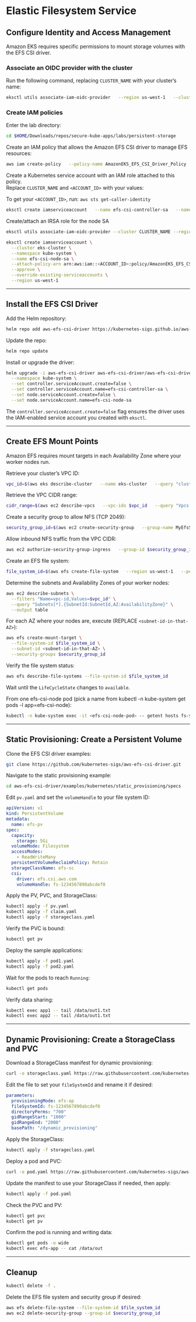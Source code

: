 # Elastic Filesystem Service

## Configure Identity and Access Management

Amazon EKS requires specific permissions to mount storage volumes with the EFS CSI driver.

### Associate an OIDC provider with the cluster

Run the following command, replacing `CLUSTER_NAME` with your cluster’s name:

```sh
eksctl utils associate-iam-oidc-provider   --region us-west-1   --cluster eks-cluster   --approve
```

### Create IAM policies

Enter the lab directory: 
```bash
cd $HOME/Downloads/repos/secure-kube-apps/labs/persistent-storage   
```

Create an IAM policy that allows the Amazon EFS CSI driver to manage EFS resources:


```sh
aws iam create-policy   --policy-name AmazonEKS_EFS_CSI_Driver_Policy   --policy-document file://files/iam-policy-example.json
```

Create a Kubernetes service account with an IAM role attached to this policy.  
Replace `CLUSTER_NAME` and `<ACCOUNT_ID>` with your values:

To get your `<ACCOUNT_ID>`, run: `aws sts get-caller-identity`
```sh
eksctl create iamserviceaccount   --name efs-csi-controller-sa   --namespace kube-system   --cluster CLUSTER_NAME   --attach-policy-arn arn:aws:iam::<ACCOUNT_ID>:policy/AmazonEKS_EFS_CSI_Driver_Policy   --approve   --override-existing-serviceaccounts   --region us-west-1
```

Create/attach an IRSA role for the node SA  

```bash
eksctl utils associate-iam-oidc-provider --cluster CLUSTER_NAME --region us-west-1 --approve

eksctl create iamserviceaccount \
  --cluster eks-cluster \
  --namespace kube-system \
  --name efs-csi-node-sa \
  --attach-policy-arn arn:aws:iam::<ACCOUNT_ID>:policy/AmazonEKS_EFS_CSI_Driver_Policy \
  --approve \
  --override-existing-serviceaccounts \
  --region us-west-1
```

---

## Install the EFS CSI Driver

Add the Helm repository:

```sh
helm repo add aws-efs-csi-driver https://kubernetes-sigs.github.io/aws-efs-csi-driver/
```

Update the repo:

```sh
helm repo update
```

Install or upgrade the driver:

```bash
helm upgrade -i aws-efs-csi-driver aws-efs-csi-driver/aws-efs-csi-driver \
  --namespace kube-system \
  --set controller.serviceAccount.create=false \
  --set controller.serviceAccount.name=efs-csi-controller-sa \
  --set node.serviceAccount.create=false \
  --set node.serviceAccount.name=efs-csi-node-sa
```

The `controller.serviceAccount.create=false` flag ensures the driver uses the IAM-enabled service account you created with `eksctl`.

---

## Create EFS Mount Points

Amazon EFS requires mount targets in each Availability Zone where your worker nodes run.

Retrieve your cluster’s VPC ID:

```sh
vpc_id=$(aws eks describe-cluster   --name eks-cluster   --query "cluster.resourcesVpcConfig.vpcId"   --output text)
```

Retrieve the VPC CIDR range:

```sh
cidr_range=$(aws ec2 describe-vpcs   --vpc-ids $vpc_id   --query "Vpcs[].CidrBlock"   --output text)
```

Create a security group to allow NFS (TCP 2049):

```sh
security_group_id=$(aws ec2 create-security-group   --group-name MyEfsSecurityGroup   --description "My EFS security group"   --vpc-id $vpc_id  --query 'GroupId'  --output text)
```

Allow inbound NFS traffic from the VPC CIDR:

```sh
aws ec2 authorize-security-group-ingress   --group-id $security_group_id   --protocol tcp   --port 2049   --cidr $cidr_range
```

Create an EFS file system:

```sh
file_system_id=$(aws efs create-file-system   --region us-west-1   --performance-mode generalPurpose   --query 'FileSystemId'   --output text)
```

Determine the subnets and Availability Zones of your worker nodes:

```bash
aws ec2 describe-subnets \
  --filters "Name=vpc-id,Values=$vpc_id" \
  --query "Subnets[*].{SubnetId:SubnetId,AZ:AvailabilityZone}" \
  --output table
```

For each AZ where your nodes are, execute (REPLACE `<subnet-id-in-that-AZ>`): 
```bash
aws efs create-mount-target \
  --file-system-id $file_system_id \
  --subnet-id <subnet-id-in-that-AZ> \
  --security-groups $security_group_id
```

Verify the file system status:

```sh
aws efs describe-file-systems --file-system-id $file_system_id
```

Wait until the `LifeCycleState` changes to `available`.

From one efs-csi-node pod (pick a name from kubectl -n kube-system get pods -l app=efs-csi-node):
```bash
kubectl -n kube-system exec -it <efs-csi-node-pod> -- getent hosts fs-$file_system_id.efs.us-west-1.amazonaws.com
```


---

## Static Provisioning: Create a Persistent Volume

Clone the EFS CSI driver examples:

```sh
git clone https://github.com/kubernetes-sigs/aws-efs-csi-driver.git
```

Navigate to the static provisioning example:

```sh
cd aws-efs-csi-driver/examples/kubernetes/static_provisioning/specs
```

Edit `pv.yaml` and set the `volumeHandle` to your file system ID:

```yaml
apiVersion: v1
kind: PersistentVolume
metadata:
  name: efs-pv
spec:
  capacity:
    storage: 5Gi
  volumeMode: Filesystem
  accessModes:
    - ReadWriteMany
  persistentVolumeReclaimPolicy: Retain
  storageClassName: efs-sc
  csi:
    driver: efs.csi.aws.com
    volumeHandle: fs-1234567890abcdef0
```

Apply the PV, PVC, and StorageClass:

```sh
kubectl apply -f pv.yaml
kubectl apply -f claim.yaml
kubectl apply -f storageclass.yaml
```

Verify the PVC is bound:

```sh
kubectl get pv
```

Deploy the sample applications:

```sh
kubectl apply -f pod1.yaml
kubectl apply -f pod2.yaml
```

Wait for the pods to reach `Running`:

```sh
kubectl get pods
```

Verify data sharing:

```sh
kubectl exec app1 -- tail /data/out1.txt
kubectl exec app2 -- tail /data/out1.txt
```

---

## Dynamic Provisioning: Create a StorageClass and PVC

Download a StorageClass manifest for dynamic provisioning:

```sh
curl -o storageclass.yaml https://raw.githubusercontent.com/kubernetes-sigs/aws-efs-csi-driver/master/examples/kubernetes/dynamic_provisioning/specs/storageclass.yaml
```

Edit the file to set your `fileSystemId` and rename it if desired:

```yaml
parameters:
  provisioningMode: efs-ap
  fileSystemId: fs-1234567890abcdef0
  directoryPerms: "700"
  gidRangeStart: "1000"
  gidRangeEnd: "2000"
  basePath: "/dynamic_provisioning"
```

Apply the StorageClass:

```sh
kubectl apply -f storageclass.yaml
```

Deploy a pod and PVC:

```sh
curl -o pod.yaml https://raw.githubusercontent.com/kubernetes-sigs/aws-efs-csi-driver/master/examples/kubernetes/dynamic_provisioning/specs/pod.yaml
```

Update the manifest to use your StorageClass if needed, then apply:

```sh
kubectl apply -f pod.yaml
```

Check the PVC and PV:

```sh
kubectl get pvc
kubectl get pv
```

Confirm the pod is running and writing data:

```sh
kubectl get pods -o wide
kubectl exec efs-app -- cat /data/out
```

---

## Cleanup

```sh
kubectl delete -f .
```

Delete the EFS file system and security group if desired:

```sh
aws efs delete-file-system --file-system-id $file_system_id
aws ec2 delete-security-group --group-id $security_group_id
```
